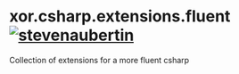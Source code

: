 # xor.csharp.extensions.fluent [![stevenaubertin](https://circleci.com/gh/stevenaubertin/xor.csharp.extensions.fluent.svg?style=svg)](https://app.circleci.com/pipelines/github/stevenaubertin/xor.csharp.extensions.fluent?branch=master)
Collection of extensions for a more fluent csharp
